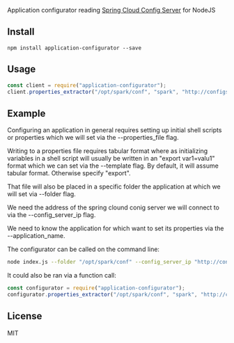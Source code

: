Application configurator reading [Spring Cloud Config Server](https://cloud.spring.io/spring-cloud-config) for NodeJS


Install
-------

    npm install application-configurator --save

Usage
----

```js
const client = require("application-configurator");
client.properties_extractor("/opt/spark/conf", "spark", "http://configserver.myhost.com:8889", "spark-env.sh", "export")

```

Example
-------

Configuring an application in general requires setting up initial shell scripts or properties which we will set via the --properties_file flag. 

Writing to a properties file requires tabular format where as initializing variables in a shell script will usually be written in an "export var1=valu1" format which we can set via the --template flag. By default, it will assume tabular format. Otherwise specify "export".

That file will also be placed in a specific folder the application at which we will set via --folder flag.

We need the address of the spring clound conig server we will connect to via the --config_server_ip flag.

We need to know the application for which want to set its properties via the --application_name.

The configurator can be called on the command line:

```sh
node index.js --folder "/opt/spark/conf" --config_server_ip "http://configserver.myhost.com:8889" --properties_file "spark-env.sh" --application_name "spark" --template export
```

It could also be ran via a function call:

```js
const configurator = require("application-configurator");
configurator.properties_extractor("/opt/spark/conf", "spark", "http://configserver.myhost.com:8889", "spark-env.sh", "export")
```

License
-------

MIT

